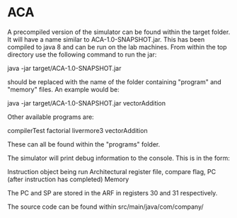 # ACA

A precompiled version of the simulator can be found within the target folder. It will have a name similar to ACA-1.0-SNAPSHOT.jar.
This has been compiled to java 8 and can be run on the lab machines. From within the top directory use the following command to run the jar:

java -jar target/ACA-1.0-SNAPSHOT.jar <program>

<program> should be replaced with the name of the folder containing "program" and "memory" files. An example would be:

java -jar target/ACA-1.0-SNAPSHOT.jar vectorAddition

Other available programs are:

compilerTest
factorial
livermore3
vectorAddition

These can all be found within the "programs" folder.

The simulator will print debug information to the console. This is in the form:

Instruction object being run
Architectural register file, compare flag, PC (after instruction has completed)
Memory

The PC and SP are stored in the ARF in registers 30 and 31 respectively.

The source code can be found within src/main/java/com/company/

